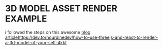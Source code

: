 # 3D MODEL ASSET RENDER EXAMPLE

i followed the steps on this awesome [ blog article](https://link-url-here.org)https://dev.to/nourdinedev/how-to-use-threejs-and-react-to-render-a-3d-model-of-your-self-4kkf
